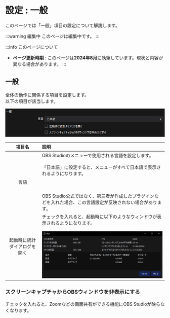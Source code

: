 # 設定 : 一般

このページでは「一般」項目の設定について解説します。

:::warning 編集中
このページは編集中です。
:::

:::info このページについて

- **ページ更新時期** : このページは**2024年8月**に執筆しています。現状と内容が異なる場合があります。
:::

## 一般

全体の動作に関係する項目を設定します。  
以下の項目が該当します。

![general](general.png)

|項目名|説明|
|:---:|:---|
|言語|OBS Studioのメニューで使用される言語を設定します。<br></br>「日本語」に設定すると、メニューがすべて日本語で表示されるようになります。<br></br><br></br>OBS Studio公式ではなく、第三者が作成したプラグインなどを入れた場合、この言語設定が反映されない場合があります。|
|起動時に統計ダイアログを開く|チェックを入れると、起動時に以下のようなウィンドウが表示されるようになります。<br></br>![statistics](statistics.png)|


### スクリーンキャプチャからOBSウィンドウを非表示にする

チェックを入れると、Zoomなどの画面共有ができる機能にOBS Studioが映らなくなります。
